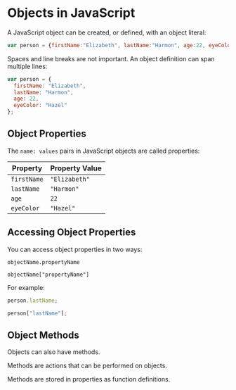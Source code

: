 # Objects in JavaScript

A JavaScript object can be created, or defined, with an object literal:

```js
var person = {firstName:"Elizabeth", lastName:"Harmon", age:22, eyeColor:"Hazel"};
```

Spaces and line breaks are not important. An object definition can span multiple lines:

```js
var person = {
  firstName: "Elizabeth",
  lastName: "Harmon",
  age: 22,
  eyeColor: "Hazel"
};
```

## Object Properties

The `name: values` pairs in JavaScript objects are called properties:

| Property	| Property Value |
| --- | --- |
| `firstName` |	`"Elizabeth"` |
| `lastName` | `"Harmon"` |
| `age`  | `22` |
| `eyeColor` | `"Hazel"` |

## Accessing Object Properties

You can access object properties in two ways:

```pseudo
objectName.propertyName

objectName["propertyName"]
```

For example:

```js
person.lastName;

person["lastName"];
```

## Object Methods

Objects can also have methods.

Methods are actions that can be performed on objects.

Methods are stored in properties as function definitions.
